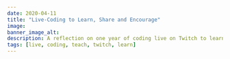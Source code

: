 ```yaml
---
date: 2020-04-11
title: "Live-Coding to Learn, Share and Encourage"
image: 
banner_image_alt: 
description: A reflection on one year of coding live on Twitch to learn new technologies, share what I know, and encourage others to grow personally & professionally.
tags: [live, coding, teach, twitch, learn]
---
```



<!--more-->
